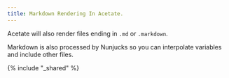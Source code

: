 ```yaml
---
title: Markdown Rendering In Acetate.
---
```


Acetate will also render files ending in `.md` or `.markdown`.

Markdown is also processed by Nunjucks so you can interpolate variables and include other files.

{% include "_shared" %}